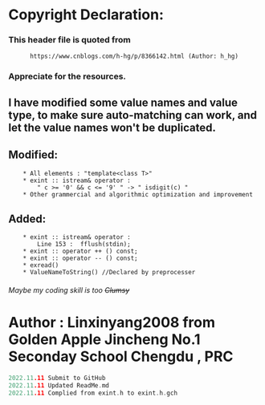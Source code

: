 # Copyright Declaration:
### This header file is quoted from
		  https://www.cnblogs.com/h-hg/p/8366142.html (Author: h_hg)
### Appreciate for the resources.
	
## I have modified some value names and value type, to make sure auto-matching can work, and let the value names won't be duplicated.

## Modified: 
		* All elements : "template<class T>"
		* exint :: istream& operator : 
			" c >= '0' && c <= '9' " -> " isdigit(c) "
		* Other grammercial and algorithmic optimization and improvement
## Added:
		* exint :: istream& operator : 
			Line 153 : 	fflush(stdin);
		* exint :: operator ++ () const;
		* exint :: operator -- () const;
		* exread()
		* ValueNameToString() //Declared by preprocesser

###### Maybe my coding skill is too ~~Clumsy~~

# Author : Linxinyang2008 from Golden Apple Jincheng No.1 Seconday School Chengdu , PRC

```cpp
2022.11.11 Submit to GitHub
2022.11.11 Updated ReadMe.md
2022.11.11 Complied from exint.h to exint.h.gch

```
